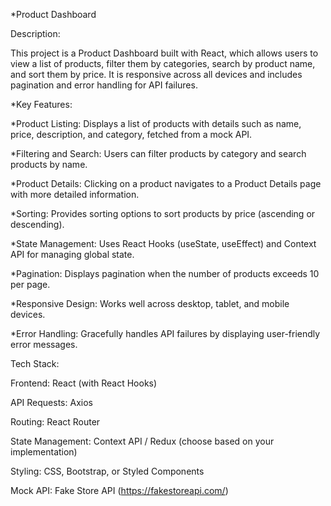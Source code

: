 *Product Dashboard 

Description:

This project is a Product Dashboard built with React, which allows users to view a list of products, filter them by categories, search by product name, and sort them by price. It is responsive across all devices and includes pagination and error handling for API failures.

*Key Features:

*Product Listing: Displays a list of products with details such as name, price, description, and category, fetched from a mock API.

*Filtering and Search: Users can filter products by category and search products by name.

*Product Details: Clicking on a product navigates to a Product Details page with more detailed information.

*Sorting: Provides sorting options to sort products by price (ascending or descending).

*State Management: Uses React Hooks (useState, useEffect) and Context API for managing global state.

*Pagination: Displays pagination when the number of products exceeds 10 per page.

*Responsive Design: Works well across desktop, tablet, and mobile devices.

*Error Handling: Gracefully handles API failures by displaying user-friendly error messages.

Tech Stack:

Frontend: React (with React Hooks)

API Requests: Axios

Routing: React Router

State Management: Context API / Redux (choose based on your implementation)

Styling: CSS, Bootstrap, or Styled Components

Mock API: Fake Store API (https://fakestoreapi.com/)
